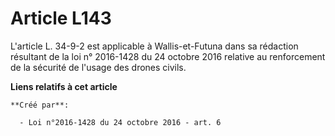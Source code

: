 # Article L143

L'article L. 34-9-2 est applicable à Wallis-et-Futuna dans sa rédaction résultant de la loi n° 2016-1428 du 24 octobre 2016
relative au renforcement de la sécurité de l'usage des drones civils.

**Liens relatifs à cet article**

	**Créé par**:

	  - Loi n°2016-1428 du 24 octobre 2016 - art. 6

